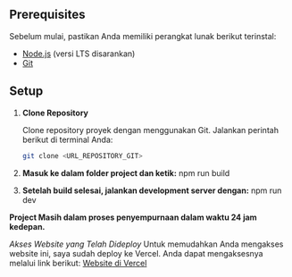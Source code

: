 
## Prerequisites

Sebelum mulai, pastikan Anda memiliki perangkat lunak berikut terinstal:
- [Node.js](https://nodejs.org/) (versi LTS disarankan)
- [Git](https://git-scm.com/)

## Setup

1. **Clone Repository**

   Clone repository proyek dengan menggunakan Git. Jalankan perintah berikut di terminal Anda:

   ```bash
   git clone <URL_REPOSITORY_GIT>

2. **Masuk ke dalam folder project dan ketik:**
   npm run build

3. **Setelah build selesai, jalankan development server dengan:**
   npm run dev

**Project Masih dalam proses penyempurnaan dalam waktu 24 jam kedepan.**

*Akses Website yang Telah Dideploy*
Untuk memudahkan Anda mengakses website ini, saya sudah deploy ke Vercel. Anda dapat mengaksesnya melalui link berikut: [Website di Vercel](https://forwardin-n4agf6841-lisgiyanto-sofiyans-projects.vercel.app/admin/home)